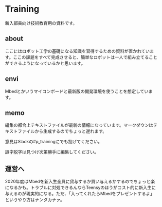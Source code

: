 # Training
新入部員向け技術教育用の資料です。
## about
ここにはロボット工学の基礎になる知識を習得するための資料が置かれています。ここの課題をすべて完成させると、簡単なロボットは一人で組み立てることができるようになっているかと思います。
## envi
Mbedとかいうマイコンボードと最新版の開発環境を使うことを想定しています。
## memo
編集の都合上テキストファイルが最新の情報になっています。マークダウンはテキストファイルから生成するのでちょっと遅れます。

意見はSlackの#p_trainingにでも投げてください。

誤字脱字は見つけ次第勝手に編集してください。
## 運営へ
2020年度はMbedを新入生全員に貸与するか買い与えるかするのでちょっと楽になるかも。トラブルに対処できるんならTeensyのほうがコスト的に新入生に与えるのが現実的になる。ただ、「入ってくれたらMbedをプレゼントするよ」というやり方はナンダカナァ。
